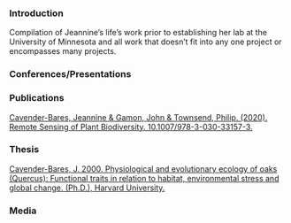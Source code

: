 ### Introduction

Compilation of Jeannine’s life’s work prior to establishing her lab at
the University of Minnesota and all work that doesn’t fit into any one
project or encompasses many projects.

### Conferences/Presentations

### Publications

[Cavender-Bares, Jeannine & Gamon, John & Townsend, Philip. (2020).
Remote Sensing of Plant Biodiversity.
10.1007/978-3-030-33157-3.](https://drive.google.com/file/d/1XB3225iULPx0NTzgSYGV1Enr9BtPR-W-/view?usp=sharing)

### Thesis

[Cavender-Bares, J. 2000. Physiological and evolutionary ecology of oaks
(Quercus): Functional traits in relation to habitat, environmental
stress and global change. (Ph.D.), Harvard
University.](https://drive.google.com/file/d/1oy8Cf8wIcki1Jgo1A2p-Qx4GK3CwxXio/view?usp=sharing)

### Media
